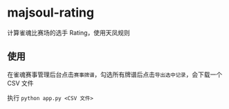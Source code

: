 # majsoul-rating

计算雀魂比赛场的选手 Rating，使用天凤规则

## 使用

在雀魂赛事管理后台点击`赛事牌谱`，勾选所有牌谱后点击`导出选中记录`，会下载一个 CSV 文件

执行 `python app.py <CSV 文件>`
